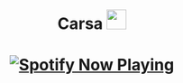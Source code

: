 <h1 align="center"><b>Carsa </b><img src="https://media.giphy.com/media/v1.Y2lkPTc5MGI3NjExMTBhZjUzMWVxYzNjNjJoNnhpcTFvMjRzamtzb202Nnc3dG44a2pnMSZlcD12MV9pbnRlcm5hbF9naWZfYnlfaWQmY3Q9Zw/LgEUg2mWFV2UWX18eA/giphy.gif" width="35"></h1>

<h1 align="center">
  <a href="https://spotify-github-profile.vercel.app/api/view?uid=a4c9jktr4hhm6hfmye9mguvic&cover_image=true&theme=default&show_offline=true&background_color=121212&interchange=true&bar_color_cover=true">
    <img src="https://spotify-github-profile.vercel.app/api/view?uid=a4c9jktr4hhm6hfmye9mguvic&cover_image=true&theme=default&show_offline=true&background_color=121212&interchange=true&bar_color_cover=true" alt="Spotify Now Playing">
  </a>
</h1>
